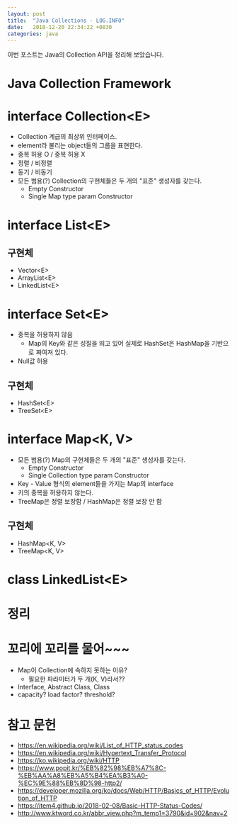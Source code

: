 ```yaml
---
layout: post
title:  "Java Collections - LOG.INFO"
date:   2018-12-20 22:34:22 +0830
categories: java
---
```


이번 포스트는 Java의 Collection API을 정리해 보았습니다. 

# Java Collection Framework

# interface Collection\<E\>

- Collection 계급의 최상위 인터페이스.  
- element라 불리는 object들의 그룹을 표현한다.
- 중복 허용 O / 중복 허용 X
- 정렬 / 비정렬
- 동기 / 비동기
- 모든 범용(?) Collection의 구현체들은 두 개의 "표준" 생성자를 갖는다.
    - Empty Constructor
    - Single Map type param Constructor

# interface List\<E\>

## 구현체

- Vector\<E\>
- ArrayList\<E\>
- LinkedList\<E\>

# interface Set\<E\>

- 중복을 허용하지 않음
  - Map의 Key와 같은 성질을 띄고 있어 실제로 HashSet은 HashMap을 기반으로 짜여져 있다.
- Null값 허용

## 구현체

- HashSet\<E\>
- TreeSet\<E\>

# interface Map\<K, V\>

- 모든 범용(?) Map의 구현체들은 두 개의 "표준" 생성자를 갖는다.
    - Empty Constructor
    - Single Collection type param Constructor
- Key - Value 형식의 element들을 가지는 Map의 interface
- 키의 중복을 허용하지 않는다.
- TreeMap은 정렬 보장함 / HashMap은 정렬 보장 안 함

## 구현체

- HashMap\<K, V\>
- TreeMap\<K, V\>

# class LinkedList\<E\>

# 정리

# 꼬리에 꼬리를 물어~~~

- Map이 Collection에 속하지 못하는 이유?
  - 필요한 파라미터가 두 개(K, V)라서??
- Interface, Abstract Class, Class
- capacity? load factor? threshold?

# 참고 문헌

- https://en.wikipedia.org/wiki/List_of_HTTP_status_codes
- https://en.wikipedia.org/wiki/Hypertext_Transfer_Protocol
- https://ko.wikipedia.org/wiki/HTTP
- https://www.popit.kr/%EB%82%98%EB%A7%8C-%EB%AA%A8%EB%A5%B4%EA%B3%A0-%EC%9E%88%EB%8D%98-http2/
- https://developer.mozilla.org/ko/docs/Web/HTTP/Basics_of_HTTP/Evolution_of_HTTP
- https://item4.github.io/2018-02-08/Basic-HTTP-Status-Codes/
- http://www.ktword.co.kr/abbr_view.php?m_temp1=3790&id=902&nav=2